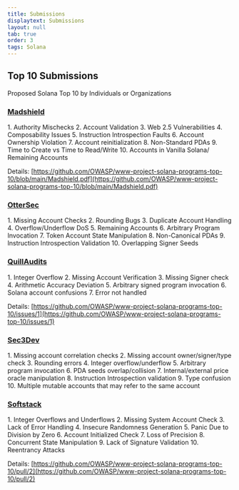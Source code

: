 ```yaml
---
title: Submissions
displaytext: Submissions
layout: null
tab: true
order: 3
tags: Solana
---
```

## Top 10 Submissions
Proposed Solana Top 10 by Individuals or Organizations

<h3><a href="https://www.madshield.xyz/">Madshield</a></h3>
1. Authority Mischecks
2. Account Validation
3. Web 2.5 Vulnerabilities
4. Composability Issues
5. Instruction Introspection Faults
6. Account Ownership Violation
7. Account reinitialization
8. Non-Standard PDAs
9. Time to Create vs Time to Read/Write
10. Accounts in Vanilla Solana/ Remaining Accounts

Details: [https://github.com/OWASP/www-project-solana-programs-top-10/blob/main/Madshield.pdf](https://github.com/OWASP/www-project-solana-programs-top-10/blob/main/Madshield.pdf)


<h3><a href="https://osec.io/">OtterSec</a></h3>
1. Missing Account Checks
2. Rounding Bugs
3. Duplicate Account Handling
4. Overflow/Underflow DoS
5. Remaining Accounts
6. Arbitrary Program Invocation
7. Token Account State Manipulation
8. Non-Canonical PDAs
9. Instruction Introspection Validation
10. Overlapping Signer Seeds

<h3><a href="https://www.quillaudits.com/">QuillAudits</a></h3>
1. Integer Overflow
2. Missing Account Verification
3. Missing Signer check
4. Arithmetic Accuracy Deviation
5. Arbitrary signed program invocation
6. Solana account confusions
7. Error not handled

Details: [https://github.com/OWASP/www-project-solana-programs-top-10/issues/1](https://github.com/OWASP/www-project-solana-programs-top-10/issues/1)


<h3><a href="https://www.sec3.dev/">Sec3Dev</a></h3>
1. Missing account correlation checks
2. Missing account owner/signer/type check
3. Rounding errors
4. Integer overflow/underflow
5. Arbitrary program invocation
6. PDA seeds overlap/collision
7. Internal/external price oracle manipulation
8. Instruction Introspection validation
9. Type confusion
10. Multiple mutable accounts that may refer to the same account

<h3><a href="https://softstack.io/">Softstack</a></h3>
1. Integer Overflows and Underflows
2. Missing System Account Check
3. Lack of Error Handling
4. Insecure Randomness Generation
5. Panic Due to Division by Zero
6. Account Initialized Check
7. Loss of Precision
8. Concurrent State Manipulation
9. Lack of Signature Validation
10. Reentrancy Attacks

Details: [https://github.com/OWASP/www-project-solana-programs-top-10/pull/2](https://github.com/OWASP/www-project-solana-programs-top-10/pull/2)


